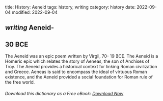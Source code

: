 title: History: Aeneid
tags: history, writing
category: history
date: 2022-09-04
modified: 2022-09-04

## _writing_ Aeneid-
 30 BCE
-
The Aeneid was an epic
poem written by Virgil, 70-
19 BCE.
 The Aeneid is a
Homeric epic which relates the story of Aeneas, the son of Anchises of
Troy. The Aeneid provides a historical context for linking Roman
civilization and Greece. Aeneas is said to encompass the ideal of
virtuous Roman existence, and the Aeneid provided a social
foundation for Roman rule of the free world.


###### Download *this* dictionary as a Free eBook: [Download Now]({static}static/SerfHistoryDictionary.pdf)

